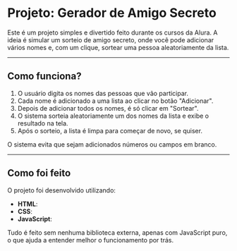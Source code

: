 # Projeto: Gerador de Amigo Secreto

Este é um projeto simples e divertido feito durante os cursos da Alura. A ideia é simular um sorteio de amigo secreto, onde você pode adicionar vários nomes e, com um clique, sortear uma pessoa aleatoriamente da lista.

---

## Como funciona?

1. O usuário digita os nomes das pessoas que vão participar.
2. Cada nome é adicionado a uma lista ao clicar no botão "Adicionar".
3. Depois de adicionar todos os nomes, é só clicar em "Sortear".
4. O sistema sorteia aleatoriamente um dos nomes da lista e exibe o resultado na tela.
5. Após o sorteio, a lista é limpa para começar de novo, se quiser.

O sistema evita que sejam adicionados números ou campos em branco.

---

## Como foi feito

O projeto foi desenvolvido utilizando:

- **HTML**: 
- **CSS**: 
- **JavaScript**:
  
Tudo é feito sem nenhuma biblioteca externa, apenas com JavaScript puro, o que ajuda a entender melhor o funcionamento por trás.
